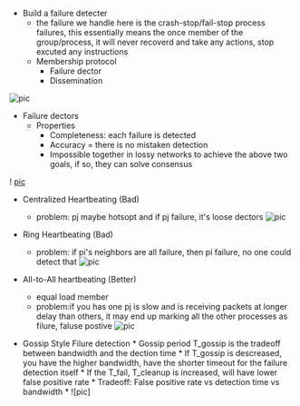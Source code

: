 * Build a failure detecter 
    * the failure we handle here is the crash-stop/fail-stop process failures, this essentially means the once member of 
    the group/process, it will never recoverd and take any actions, stop excuted any instructions 
    * Membership protocol
        * Failure dector
        * Dissemination 

![pic](https://cloud.githubusercontent.com/assets/9062406/8636373/92b3dbc6-2812-11e5-96e0-fae60b13cfe2.png)

* Failure dectors 
    * Properties
        * Completeness: each failure is detected
        * Accuracy = there is no mistaken detection 
        * Impossible together in lossy networks to achieve the above two goals, if so, they can solve consensus
  
! [pic](https://cloud.githubusercontent.com/assets/9062406/8636396/d39aba8c-2813-11e5-94db-a432c36b2330.png)

* Centralized Heartbeating (Bad)
    * problem: pj maybe hotsopt and if pj failure, it's loose dectors
    ![pic](https://cloud.githubusercontent.com/assets/9062406/8636411/6876ec7a-2814-11e5-8334-c3c179910d04.png)
    
* Ring Heartbeating (Bad)
    * problem: if pi's neighbors are all failure, then pi failure, no one could detect that 
    ![pic](https://cloud.githubusercontent.com/assets/9062406/8636413/74ba4428-2814-11e5-8bc4-214217b1297b.png)

* All-to-All heartbeating (Better)
    * equal load member
    * problem:if you has one pj is slow and is receiving packets at longer delay than others, it may end up
    marking all the other processes as filure, faluse postive 
    ![pic](https://cloud.githubusercontent.com/assets/9062406/8636428/2273a618-2815-11e5-8153-8cfd5c518561.png)

* Gossip Style Filure detection 
      * Gossip period T_gossip is the tradeoff between bandwidth and the dection time
      * If T_gossip is descreased, you have the higher bandwidth, have the shorter timeout for the failure detection itself
      * If the T_fail, T_cleanup is increased, will have lower false positive rate 
      * Tradeoff: False positive rate vs detection time vs bandwidth 
      * 
      ![pic]
